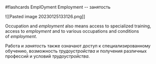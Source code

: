 #flashcards
EmplOyment
Employment -- занятость
<!--SR:!2023-03-06,8,230-->

![[Pasted image 20230125133126.png]]





















Occupation and _employment_ also means access to specialized training, access to _employment_ and to various occupations and conditions of _employment_.

Работа и _занятость_ также означают доступ к специализированному обучению, возможность _трудоустройства_ и получения различных профессий и условий _трудоустройства_.